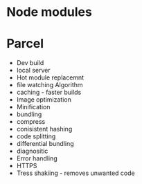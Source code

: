 # Node modules

# Parcel
- Dev build
- local server
- Hot module replacemnt
- file watching Algorithm
- caching - faster builds
- Image optimization
- Minification
- bundling
- compress
- conisistent hashing
- code splitting
- differential bundling
- diagnositic
- Error handling
- HTTPS
- Tress shakiing - removes unwanted code